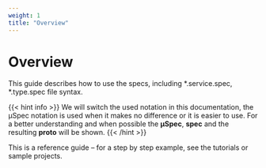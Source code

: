 ```yaml
---
weight: 1
title: "Overview"
---
```


# Overview

This guide describes how to use the specs, including *.service.spec, *.type.spec file syntax.

{{< hint info >}}
We will switch the used notation in this documentation, the µSpec notation is used when it makes no difference or it is easier to use. 
For a better understanding and when possible the **µSpec**, **spec** and the resulting **proto** will be shown.
{{< /hint >}}

This is a reference guide – for a step by step example, see the tutorials or sample projects.